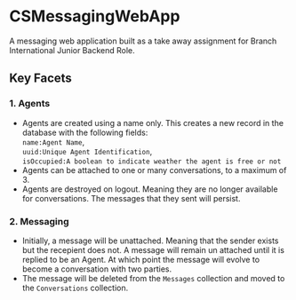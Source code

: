 # CSMessagingWebApp

A messaging web application built as a take away assignment for Branch International Junior Backend Role.

## Key Facets

### 1. Agents

- Agents are created using a name only. This creates a new record in the database with the following fields:\
  `name:Agent Name`, \
  `uuid:Unique Agent Identification`,\
  `isOccupied:A boolean to indicate weather the agent is free or not`
- Agents can be attached to one or many conversations, to a maximum of 3.
- Agents are destroyed on logout. Meaning they are no longer available for conversations. The messages that they sent will persist.

### 2. Messaging

- Initially, a message will be unattached. Meaning that the sender exists but the recepient does not. A message will remain un attached until it is replied to be an Agent. At which point the message will evolve to become a conversation with two parties.
- The message will be deleted from the `Messages` collection and moved to the `Conversations` collection.

